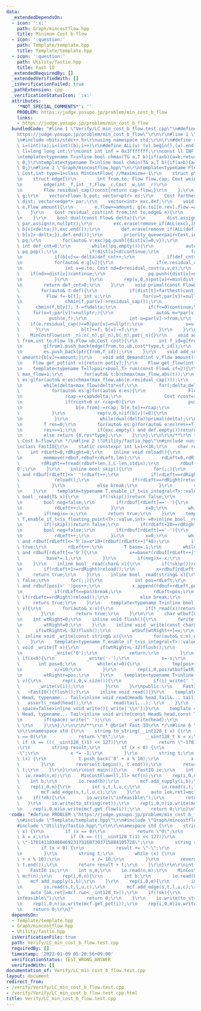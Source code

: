 ```yaml
---
data:
  _extendedDependsOn:
  - icon: ':x:'
    path: Graph/mincostflow.hpp
    title: Minimum Cost b-flow
  - icon: ':question:'
    path: Template/template.hpp
    title: Template/template.hpp
  - icon: ':question:'
    path: Utility/fastio.hpp
    title: Fast IO
  _extendedRequiredBy: []
  _extendedVerifiedWith: []
  _isVerificationFailed: true
  _pathExtension: cpp
  _verificationStatusIcon: ':x:'
  attributes:
    '*NOT_SPECIAL_COMMENTS*': ''
    PROBLEM: https://judge.yosupo.jp/problem/min_cost_b_flow
    links:
    - https://judge.yosupo.jp/problem/min_cost_b_flow
  bundledCode: "#line 1 \"Verify/LC_min_cost_b_flow.test.cpp\"\n#define PROBLEM \"\
    https://judge.yosupo.jp/problem/min_cost_b_flow\"\r\n\r\n#line 1 \"Template/template.hpp\"\
    \n#include <bits/stdc++.h>\r\nusing namespace std;\r\n\r\n#define rep(i,a,b) for(int\
    \ i=(int)(a);i<(int)(b);i++)\r\n#define ALL(v) (v).begin(),(v).end()\r\nusing\
    \ ll=long long int;\r\nconst int inf = 0x3fffffff;\r\nconst ll INF = 0x1fffffffffffffff;\r\
    \ntemplate<typename T>inline bool chmax(T& a,T b){if(a<b){a=b;return 1;}return\
    \ 0;}\r\ntemplate<typename T>inline bool chmin(T& a,T b){if(a>b){a=b;return 1;}return\
    \ 0;}\n#line 2 \"Graph/mincostflow.hpp\"\n\r\ntemplate<typename Flow,typename\
    \ Cost,int type=1>class MinCostFlow{ //Maximize=-1\r\n    struct ptr{int v_id,e_id;};\r\
    \n    struct edge{\r\n        int from,to; Flow flow,cap; Cost weight; int rev;\r\
    \n        edge(int _f,int _t,Flow _c,Cost _w,int _r)\r\n            :from(_f),to(_t),flow(0),cap(_c),weight(_w),rev(_r){}\r\
    \n        Flow residual_cap()const{return cap-flow;}\r\n    };\r\n    int n; vector<vector<edge>>\
    \ g;\r\n    vector<Flow> b,pot; vector<ptr> es;\r\n    Cost farthest; vector<Cost>\
    \ dist; vector<edge*> par;\r\n    vector<int> exc,def;\r\n    void push(edge&\
    \ e,Flow amount){\r\n        e.flow+=amount; g[e.to][e.rev].flow-=amount;\r\n\
    \    }\r\n    Cost residual_cost(int from,int to,edge& e){\r\n        return e.weight+pot[from]-pot[to];\r\
    \n    }\r\n    bool dual(const Flow& delta){\r\n        dist.assign(n,numeric_limits<Cost>::max());\
    \ par.assign(n,nullptr);\r\n        exc.erase(remove_if(ALL(exc),[&](int v){return\
    \ b[v]<delta;}),exc.end());\r\n        def.erase(remove_if(ALL(def),[&](int v){return\
    \ b[v]>-delta;}),def.end());\r\n        priority_queue<pair<Cost,int>,vector<pair<Cost,int>>,greater<>>\
    \ pq;\r\n        for(auto& v:exc)pq.push({dist[v]=0,v});\r\n        farthest=0;\
    \ int def_cnt=0;\r\n        while(!pq.empty()){\r\n            auto [d,u]=pq.top();\
    \ pq.pop();\r\n            if(dist[u]<d)continue;\r\n            farthest=d;\r\
    \n            if(b[u]<=-delta)def_cnt++;\r\n            if(def_cnt>=(int)def.size())break;\r\
    \n            for(auto& e:g[u]){\r\n                if(e.residual_cap()<delta)continue;\r\
    \n                int v=e.to; Cost nd=d+residual_cost(u,v,e);\r\n            \
    \    if(nd>=dist[v])continue;\r\n                pq.push({dist[v]=nd,v}); par[v]=&e;\r\
    \n            }\r\n        }\r\n        rep(v,0,n)pot[v]+=min(dist[v],farthest);\r\
    \n        return def_cnt>0;\r\n    }\r\n    void primal(const Flow& delta){\r\n\
    \        for(auto& t:def){\r\n            if(dist[t]>farthest)continue;\r\n  \
    \          Flow f=-b[t]; int v;\r\n            for(v=t;par[v]!=nullptr;v=par[v]->from){\r\
    \n                chmin(f,par[v]->residual_cap());\r\n            }\r\n      \
    \      chmin(f,b[v]); f-=f%delta;\r\n            if(f<=0)continue;\r\n       \
    \     for(v=t;par[v]!=nullptr;){\r\n                auto& e=*par[v];\r\n     \
    \           push(e,f);\r\n                int u=par[v]->from;\r\n            \
    \    if(e.residual_cap()<=0)par[v]=nullptr;\r\n                v=u;\r\n      \
    \      }\r\n            b[t]+=f; b[v]-=f;\r\n        }\r\n    }\r\npublic:\r\n\
    \    MinCostFlow(int _n):n(_n),g(_n),b(_n),pot(_n){}\r\n    void add_edge(int\
    \ from,int to,Flow lb,Flow ub,Cost cost){\r\n        int f_id=g[from].size(),t_id=(from==to?f_id+1:g[to].size());\r\
    \n        g[from].push_back(edge(from,to,ub,cost*type,t_id));\r\n        g[to].push_back(edge(to,from,-lb,-cost*type,f_id));\r\
    \n        es.push_back(ptr{from,f_id});\r\n    }\r\n    void add_supply(int v,Flow\
    \ amount){b[v]+=amount;}\r\n    void add_demand(int v,Flow amount){b[v]-=amount;}\r\
    \n    Flow get_pot(int v){return pot[v];}\r\n    Flow get_flow(int v){return g[es[v].v_id][es[v].e_id].flow;}\r\
    \n    template<typename T=ll>pair<bool,T> run(const Flow& sf=2){\r\n        Flow\
    \ max_flow=1;\r\n        for(auto& t:b)chmax(max_flow,abs(t));\r\n        for(auto&\
    \ es:g)for(auto& e:es)chmax(max_flow,abs(e.residual_cap()));\r\n        Flow delta=1;\r\
    \n        while(delta<max_flow)delta*=sf;\r\n        for(;delta;delta/=sf){\r\n\
    \            for(auto& es:g)for(auto& e:es){\r\n                Flow rcap=e.residual_cap();\r\
    \n                rcap-=rcap%delta;\r\n                Cost rcost=residual_cost(e.from,e.to,e);\r\
    \n                if(rcost<0 or rcap<0){\r\n                    push(e,rcap);\r\
    \n                    b[e.from]-=rcap; b[e.to]+=rcap;\r\n                }\r\n\
    \            }\r\n            rep(v,0,n)if(b[v]!=0){\r\n                (b[v]>0?exc:def).push_back(v);\r\
    \n            }\r\n            while(dual(delta))primal(delta);\r\n        }\r\
    \n        T res=0;\r\n        for(auto& es:g)for(auto& e:es)res+=T(e.flow)*T(e.weight);\r\
    \n        res>>=1;\r\n        if(exc.empty() and def.empty())return {1,res*type};\r\
    \n        else return {0,res*type};\r\n    }\r\n};\r\n\r\n/**\r\n * @brief Minimum\
    \ Cost b-flow\r\n */\n#line 2 \"Utility/fastio.hpp\"\n#include <unistd.h>\r\n\r\
    \nclass FastIO{\r\n    static constexpr int L=1<<16;\r\n    char rdbuf[L];\r\n\
    \    int rdLeft=0,rdRight=0;\r\n    inline void reload(){\r\n        int len=rdRight-rdLeft;\r\
    \n        memmove(rdbuf,rdbuf+rdLeft,len);\r\n        rdLeft=0,rdRight=len;\r\n\
    \        rdRight+=fread(rdbuf+len,1,L-len,stdin);\r\n        rdbuf[rdRight]='\\\
    0';\r\n    }\r\n    inline bool skip(){\r\n        for(;;){\r\n            while(rdLeft!=rdRight\
    \ and rdbuf[rdLeft]<=' ')rdLeft++;\r\n            if(rdLeft==rdRight){\r\n   \
    \             reload();\r\n                if(rdLeft==rdRight)return false;\r\n\
    \            }\r\n            else break;\r\n        }\r\n        return true;\r\
    \n    }\r\n    template<typename T,enable_if_t<is_integral<T>::value,int> =0>inline\
    \ bool _read(T& x){\r\n        if(!skip())return false;\r\n        if(rdLeft+20>=rdRight)reload();\r\
    \n        bool neg=false;\r\n        if(rdbuf[rdLeft]=='-'){\r\n            neg=true;\r\
    \n            rdLeft++;\r\n        }\r\n        x=0;\r\n        while(rdbuf[rdLeft]>='0')x=x*10+(rdbuf[rdLeft++]^48);\r\
    \n        if(neg)x=-x;\r\n        return true;\r\n    }\r\n    template<typename\
    \ T,enable_if_t<is_floating_point<T>::value,int> =0>inline bool _read(T& x){\r\
    \n        if(!skip())return false;\r\n        if(rdLeft+20>=rdRight)reload();\r\
    \n        bool neg=false;\r\n        if(rdbuf[rdLeft]=='-'){\r\n            neg=true;\r\
    \n            rdLeft++;\r\n        }\r\n        x=0;\r\n        while(rdbuf[rdLeft]>='0'\
    \ and rdbuf[rdLeft]<='9')x=x*10+(rdbuf[rdLeft++]^48);\r\n        if(rdbuf[rdLeft]!='.')return\
    \ true;\r\n        rdLeft++;\r\n        T base=.1;\r\n        while(rdbuf[rdLeft]>='0'\
    \ and rdbuf[rdLeft]<='9'){\r\n            x+=base*(rdbuf[rdLeft++]^48);\r\n  \
    \          base*=.1;\r\n        }\r\n        if(neg)x=-x;\r\n        return true;\r\
    \n    }\r\n    inline bool _read(char& x){\r\n        if(!skip())return false;\r\
    \n        if(rdLeft+1>=rdRight)reload();\r\n        x=rdbuf[rdLeft++];\r\n   \
    \     return true;\r\n    }\r\n    inline bool _read(string& x){\r\n        if(!skip())return\
    \ false;\r\n        for(;;){\r\n            int pos=rdLeft;\r\n            while(pos<rdRight\
    \ and rdbuf[pos]>' ')pos++;\r\n            x.append(rdbuf+rdLeft,pos-rdLeft);\r\
    \n            if(rdLeft==pos)break;\r\n            rdLeft=pos;\r\n           \
    \ if(rdLeft==rdRight)reload();\r\n            else break;\r\n        }\r\n   \
    \     return true;\r\n    }\r\n    template<typename T>inline bool _read(vector<T>&\
    \ v){\r\n        for(auto& x:v){\r\n            if(!_read(x))return false;\r\n\
    \        }\r\n        return true;\r\n    }\r\n\r\n    char wtbuf[L],tmp[50];\r\
    \n    int wtRight=0;\r\n    inline void flush(){\r\n        fwrite(wtbuf,1,wtRight,stdout);\r\
    \n        wtRight=0;\r\n    }\r\n    inline void _write(const char& x){\r\n  \
    \      if(wtRight>L-32)flush();\r\n        wtbuf[wtRight++]=x;\r\n    }\r\n  \
    \  inline void _write(const string& x){\r\n        for(auto& c:x)_write(c);\r\n\
    \    }\r\n    template<typename T,enable_if_t<is_integral<T>::value,int> =0>inline\
    \ void _write(T x){\r\n        if(wtRight>L-32)flush();\r\n        if(x==0){\r\
    \n            _write('0');\r\n            return;\r\n        }\r\n        else\
    \ if(x<0){\r\n            _write('-');\r\n            x=-x;\r\n        }\r\n \
    \       int pos=0;\r\n        while(x!=0){\r\n            tmp[pos++]=char((x%10)|48);\r\
    \n            x/=10;\r\n        }\r\n        rep(i,0,pos)wtbuf[wtRight+i]=tmp[pos-1-i];\r\
    \n        wtRight+=pos;\r\n    }\r\n    template<typename T>inline void _write(vector<T>&\
    \ v){\r\n        rep(i,0,v.size()){\r\n            if(i)_write(' ');\r\n     \
    \       _write(v[i]);\r\n        }\r\n    }\r\npublic:\r\n    FastIO(){}\r\n \
    \   ~FastIO(){flush();}\r\n    inline void read(){}\r\n    template <typename\
    \ Head, typename... Tail>inline void read(Head& head,Tail&... tail){\r\n     \
    \   assert(_read(head));\r\n        read(tail...); \r\n    }\r\n    template<bool\
    \ space=false>inline void write(){_write('\\n');}\r\n    template <bool space=false,typename\
    \ Head, typename... Tail>inline void write(const Head& head,const Tail&... tail){\r\
    \n        if(space)_write(' ');\r\n        _write(head);\r\n        write<true>(tail...);\
    \ \r\n    }\r\n};\r\n\r\n/**\r\n * @brief Fast IO\r\n */\n#line 6 \"Verify/LC_min_cost_b_flow.test.cpp\"\
    \n\r\nnamespace std {\r\n    string to_string(__int128_t x) {\r\n        if (x\
    \ == 0)\r\n            return \"0\";\r\n        __uint128_t k = x;\r\n       \
    \ if (k == (((__uint128_t)1) << 127))\r\n            return \"-170141183460469231731687303715884105728\"\
    ;\r\n        string result;\r\n        if (x < 0) {\r\n            result += \"\
    -\";\r\n            x *= -1;\r\n        }\r\n        string t;\r\n        while\
    \ (x) {\r\n            t.push_back('0' + x % 10);\r\n            x /= 10;\r\n\
    \        }\r\n        reverse(t.begin(), t.end());\r\n        return result +\
    \ t;\r\n    }\r\n}\r\n\r\nint main(){\r\n    FastIO io;\r\n    int n,m;\r\n  \
    \  io.read(n,m);\r\n    MinCostFlow<ll,ll> mcf(n);\r\n    rep(i,0,n){\r\n    \
    \    int b;\r\n        io.read(b);\r\n        mcf.add_supply(i,b);\r\n    }\r\n\
    \    rep(i,0,m){\r\n        int s,t,l,u,c;\r\n        io.read(s,t,l,u,c);\r\n\
    \        mcf.add_edge(s,t,l,u,c);\r\n    }\r\n    auto [ok,ret]=mcf.run<__int128_t>();\r\
    \n    if(!ok){\r\n        io.write(\"infeasible\");\r\n        return 0;\r\n \
    \   }\r\n    io.write(to_string(ret));\r\n    rep(i,0,n)io.write(mcf.get_pot(i));\r\
    \n    rep(i,0,m)io.write(mcf.get_flow(i));\r\n    return 0;\r\n}\n"
  code: "#define PROBLEM \"https://judge.yosupo.jp/problem/min_cost_b_flow\"\r\n\r\
    \n#include \"Template/template.hpp\"\r\n#include \"Graph/mincostflow.hpp\"\r\n\
    #include \"Utility/fastio.hpp\"\r\n\r\nnamespace std {\r\n    string to_string(__int128_t\
    \ x) {\r\n        if (x == 0)\r\n            return \"0\";\r\n        __uint128_t\
    \ k = x;\r\n        if (k == (((__uint128_t)1) << 127))\r\n            return\
    \ \"-170141183460469231731687303715884105728\";\r\n        string result;\r\n\
    \        if (x < 0) {\r\n            result += \"-\";\r\n            x *= -1;\r\
    \n        }\r\n        string t;\r\n        while (x) {\r\n            t.push_back('0'\
    \ + x % 10);\r\n            x /= 10;\r\n        }\r\n        reverse(t.begin(),\
    \ t.end());\r\n        return result + t;\r\n    }\r\n}\r\n\r\nint main(){\r\n\
    \    FastIO io;\r\n    int n,m;\r\n    io.read(n,m);\r\n    MinCostFlow<ll,ll>\
    \ mcf(n);\r\n    rep(i,0,n){\r\n        int b;\r\n        io.read(b);\r\n    \
    \    mcf.add_supply(i,b);\r\n    }\r\n    rep(i,0,m){\r\n        int s,t,l,u,c;\r\
    \n        io.read(s,t,l,u,c);\r\n        mcf.add_edge(s,t,l,u,c);\r\n    }\r\n\
    \    auto [ok,ret]=mcf.run<__int128_t>();\r\n    if(!ok){\r\n        io.write(\"\
    infeasible\");\r\n        return 0;\r\n    }\r\n    io.write(to_string(ret));\r\
    \n    rep(i,0,n)io.write(mcf.get_pot(i));\r\n    rep(i,0,m)io.write(mcf.get_flow(i));\r\
    \n    return 0;\r\n}"
  dependsOn:
  - Template/template.hpp
  - Graph/mincostflow.hpp
  - Utility/fastio.hpp
  isVerificationFile: true
  path: Verify/LC_min_cost_b_flow.test.cpp
  requiredBy: []
  timestamp: '2022-01-09 05:20:56+09:00'
  verificationStatus: TEST_WRONG_ANSWER
  verifiedWith: []
documentation_of: Verify/LC_min_cost_b_flow.test.cpp
layout: document
redirect_from:
- /verify/Verify/LC_min_cost_b_flow.test.cpp
- /verify/Verify/LC_min_cost_b_flow.test.cpp.html
title: Verify/LC_min_cost_b_flow.test.cpp
---
```

